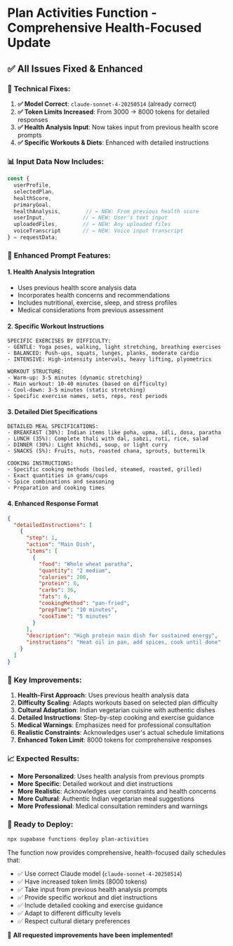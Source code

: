 # Plan Activities Function - Comprehensive Health-Focused Update

## ✅ **All Issues Fixed & Enhanced**

### 🔧 **Technical Fixes:**

1. **✅ Model Correct**: `claude-sonnet-4-20250514` (already correct)
2. **✅ Token Limits Increased**: From 3000 → 8000 tokens for detailed responses
3. **✅ Health Analysis Input**: Now takes input from previous health score prompts
4. **✅ Specific Workouts & Diets**: Enhanced with detailed instructions

### 📊 **Input Data Now Includes:**

```javascript
const { 
  userProfile, 
  selectedPlan, 
  healthScore, 
  primaryGoal, 
  healthAnalysis,        // ← NEW: From previous health score
  userInput,            // ← NEW: User's text input
  uploadedFiles,        // ← NEW: Any uploaded files
  voiceTranscript       // ← NEW: Voice input transcript
} = requestData;
```

### 🎯 **Enhanced Prompt Features:**

#### 1. **Health Analysis Integration**
- Uses previous health score analysis data
- Incorporates health concerns and recommendations
- Includes nutritional, exercise, sleep, and stress profiles
- Medical considerations from previous assessment

#### 2. **Specific Workout Instructions**
```
SPECIFIC EXERCISES BY DIFFICULTY:
- GENTLE: Yoga poses, walking, light stretching, breathing exercises
- BALANCED: Push-ups, squats, lunges, planks, moderate cardio
- INTENSIVE: High-intensity intervals, heavy lifting, plyometrics

WORKOUT STRUCTURE:
- Warm-up: 3-5 minutes (dynamic stretching)
- Main workout: 10-40 minutes (based on difficulty)
- Cool-down: 3-5 minutes (static stretching)
- Specific exercise names, sets, reps, rest periods
```

#### 3. **Detailed Diet Specifications**
```
DETAILED MEAL SPECIFICATIONS:
- BREAKFAST (30%): Indian items like poha, upma, idli, dosa, paratha
- LUNCH (35%): Complete thali with dal, sabzi, roti, rice, salad
- DINNER (30%): Light khichdi, soup, or light curry
- SNACKS (5%): Fruits, nuts, roasted chana, sprouts, buttermilk

COOKING INSTRUCTIONS:
- Specific cooking methods (boiled, steamed, roasted, grilled)
- Exact quantities in grams/cups
- Spice combinations and seasoning
- Preparation and cooking times
```

#### 4. **Enhanced Response Format**
```json
{
  "detailedInstructions": [
    {
      "step": 1,
      "action": "Main Dish",
      "items": [
        {
          "food": "Whole wheat paratha",
          "quantity": "2 medium",
          "calories": 200,
          "protein": 6,
          "carbs": 36,
          "fats": 6,
          "cookingMethod": "pan-fried",
          "prepTime": "10 minutes",
          "cookTime": "5 minutes"
        }
      ],
      "description": "High protein main dish for sustained energy",
      "instructions": "Heat oil in pan, add spices, cook until done"
    }
  ]
}
```

### 🚀 **Key Improvements:**

1. **Health-First Approach**: Uses previous health analysis data
2. **Difficulty Scaling**: Adapts workouts based on selected plan difficulty
3. **Cultural Adaptation**: Indian vegetarian cuisine with authentic dishes
4. **Detailed Instructions**: Step-by-step cooking and exercise guidance
5. **Medical Warnings**: Emphasizes need for professional consultation
6. **Realistic Constraints**: Acknowledges user's actual schedule limitations
7. **Enhanced Token Limit**: 8000 tokens for comprehensive responses

### 📈 **Expected Results:**

- **More Personalized**: Uses health analysis from previous prompts
- **More Specific**: Detailed workout and diet instructions
- **More Realistic**: Acknowledges user constraints and health concerns
- **More Cultural**: Authentic Indian vegetarian meal suggestions
- **More Professional**: Medical consultation reminders and warnings

### 🎯 **Ready to Deploy:**

```bash
npx supabase functions deploy plan-activities
```

The function now provides comprehensive, health-focused daily schedules that:
- ✅ Use correct Claude model (`claude-sonnet-4-20250514`)
- ✅ Have increased token limits (8000 tokens)
- ✅ Take input from previous health analysis prompts
- ✅ Provide specific workout and diet instructions
- ✅ Include detailed cooking and exercise guidance
- ✅ Adapt to different difficulty levels
- ✅ Respect cultural dietary preferences

🎉 **All requested improvements have been implemented!**
